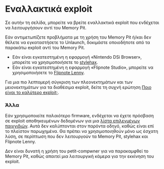 # Εναλλακτικά exploit

Σε αυτήν τη σελίδα, μπορείτε να βρείτε εναλλακτικά exploit που ενδέχεται να λειτουργήσουν αντί του Memory Pit.

Εάν αντιμετωπίζετε προβλήματα με τη χρήση του Memory Pit ή/και δεν θέλετε να εγκαταστήσετε το Unlaunch, δοκιμάστε οποιοδήποτε από τα παρακάτω exploit αντί του Memory Pit.

- Εάν είναι εγκατεστημένη η εφαρμογή «Nintendo DSi Browser», μπορείτε να χρησιμοποιήσετε το [stylehax](launching-the-browser-exploit.html).
- Εάν είναι εγκατεστημένη η εφαρμογή «Flipnote Studio», μπορείτε να χρησιμοποιήσετε το [Flipnote Lenny](launching-the-flipnote-exploit.html).

Για μια πιο λεπτομερή σύγκριση των πλεονεκτημάτων και των μειονεκτημάτων για τα διαθέσιμα exploit, δείτε τη συχνή ερώτηση [Ποιο είναι το καλύτερο exploit;](faq.html#which-is-the-best-exploit).

### Άλλα

Εάν χρησιμοποιείτε παλαιότερο firmware, ενδέχεται να έχετε πρόσβαση σε exploit αποθηκευμένων δεδομένων για μια [λίστα επιλεγμένων παιχνιδιών](https://dsibrew.org/wiki/DSi_exploits#DSiWare\(True_DSi-Mode\)_Exploits). Αυτά δεν καλύπτονται στον παρόντα οδηγό, καθώς είναι επί το πλείστον παρωχημένα. Θα πρέπει να χρησιμοποιηθούν μόνο ως έσχατη λύση, σε περίπτωση που δεν λειτουργούν τα Memory Pit, stylehax και Flipnote Lenny.

Δεν είναι δυνατή η χρήση του petit-compwner για να παρακαμφθεί το Memory Pit, καθώς απαιτεί μια λειτουργική κάμερα για την εκκίνηση του exploit.
